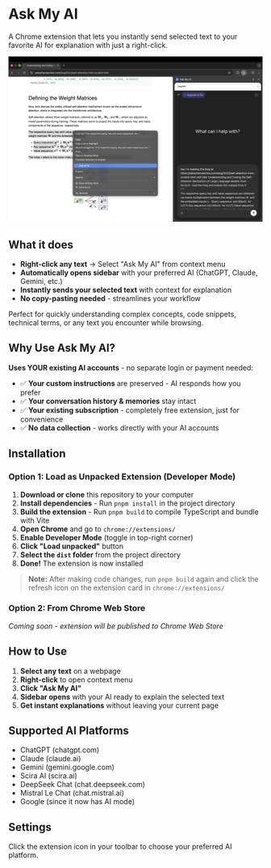 # Ask My AI

A Chrome extension that lets you instantly send selected text to your favorite AI for explanation with just a right-click.

![screenshot](images/ss.png)

## What it does

- **Right-click any text** → Select "Ask My AI" from context menu
- **Automatically opens sidebar** with your preferred AI (ChatGPT, Claude, Gemini, etc.)
- **Instantly sends your selected text** with context for explanation
- **No copy-pasting needed** - streamlines your workflow

Perfect for quickly understanding complex concepts, code snippets, technical terms, or any text you encounter while browsing.

## Why Use Ask My AI?

**Uses YOUR existing AI accounts** - no separate login or payment needed:

- ✅ **Your custom instructions** are preserved - AI responds how you prefer
- ✅ **Your conversation history & memories** stay intact
- ✅ **Your existing subscription** - completely free extension, just for convenience
- ✅ **No data collection** - works directly with your AI accounts

## Installation

### Option 1: Load as Unpacked Extension (Developer Mode)

1. **Download or clone** this repository to your computer
2. **Install dependencies** - Run `pnpm install` in the project directory
3. **Build the extension** - Run `pnpm build` to compile TypeScript and bundle with Vite
4. **Open Chrome** and go to `chrome://extensions/`
5. **Enable Developer Mode** (toggle in top-right corner)
6. **Click "Load unpacked"** button
7. **Select the `dist` folder** from the project directory
8. **Done!** The extension is now installed

> **Note:** After making code changes, run `pnpm build` again and click the refresh icon on the extension card in `chrome://extensions/`

### Option 2: From Chrome Web Store

_Coming soon - extension will be published to Chrome Web Store_

## How to Use

1. **Select any text** on a webpage
2. **Right-click** to open context menu
3. **Click "Ask My AI"**
4. **Sidebar opens** with your AI ready to explain the selected text
5. **Get instant explanations** without leaving your current page

## Supported AI Platforms

- ChatGPT (chatgpt.com)
- Claude (claude.ai)
- Gemini (gemini.google.com)
- Scira AI (scira.ai)
- DeepSeek Chat (chat.deepseek.com)
- Mistral Le Chat (chat.mistral.ai)
- Google (since it now has AI mode)

## Settings

Click the extension icon in your toolbar to choose your preferred AI platform.

